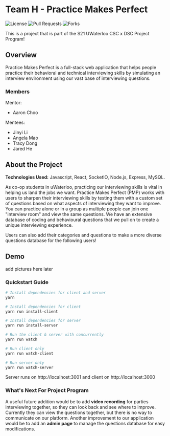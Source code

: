 # Team H - Practice Makes Perfect

![License](https://img.shields.io/github/license/angela-mao/Practice-Makes-Perfect?style=flat-square)
![Pull Requests](https://img.shields.io/github/issues-pr-raw/angela-mao/Practice-Makes-Perfect?style=flat-square)
![Forks](https://img.shields.io/github/forks/angela-mao/Practice-Makes-Perfect?style=social)

This is a project that is part of the S21 UWaterloo CSC x DSC Project Program!

## Overview

Practice Makes Perfect is a full-stack web application that helps people practice their behavioral and technical interviewing skills by simulating an interview environment using our vast base of interviewing questions.

### Members

Mentor:

- Aaron Choo

Mentees:

- Jinyi Li
- Angela Mao
- Tracy Dong
- Jared He

## About the Project

**Technologies Used:** Javascript, React, SocketIO, Node.js, Express, MySQL.

As co-op students in uWaterloo, practicing our interviewing skills is vital in helping us land the jobs we want. Practice Makes Perfect (PMP) works with users to sharpen their interviewing skills by testing them with a custom set of questions based on what aspects of interviewing they want to improve. You can practice alone or in a group as multiple people can join one "interview room" and view the same questions. We have an extensive database of coding and behavioural questions that we pull on to create a unique interviewing experience.

Users can also add their categories and questions to make a more diverse questions database for the following users!

## Demo

add pictures here later

### Quickstart Guide

```bash
# Install dependencies for client and server
yarn

# Install dependencies for client
yarn run install-client

# Install dependencies for server
yarn run install-server

# Run the client & server with concurrently
yarn run watch

# Run client only
yarn run watch-client

# Run server only
yarn run watch-server

```

Server runs on http://localhost:3001 and client on http://localhost:3000

### What's Next For Project Program

A useful future addition would be to add **video recording** for parties interviewing together, so they can look back and see where to improve. Currently they can view the questions together, but there is no way to communicate on our platform. Another improvement to our application would be to add an **admin page** to manage the questions database for easy modifications.
